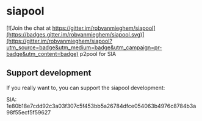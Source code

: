# siapool

[![Join the chat at https://gitter.im/robvanmieghem/siapool](https://badges.gitter.im/robvanmieghem/siapool.svg)](https://gitter.im/robvanmieghem/siapool?utm_source=badge&utm_medium=badge&utm_campaign=pr-badge&utm_content=badge)
p2pool for SIA

## Support development

If you really want to, you can support the siapool development:

SIA: 1e80b18e7cdd92c3a03f307c5f453bb5a26784dfce054063b4976c8784b3a98f55ecf5f59627
